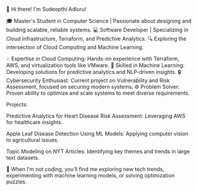 👋 Hi there! I'm Sudeepthi Adluru!

🎓 Master's Student in Computer Science | Passionate about designing and building scalable, reliable systems.
💻 Software Developer | Specializing in Cloud Infrastructure, Terraform, and Predictive Analytics.
🔍 Exploring the intersection of Cloud Computing and Machine Learning.

💡 Expertise in Cloud Computing: Hands-on experience with Terraform, AWS, and virtualization tools like VMware.
🧠 Skilled in Machine Learning: Developing solutions for predictive analytics and NLP-driven insights.
🔒 Cybersecurity Enthusiast: Current project on Vulnerability and Risk Assessment, focused on securing modern systems.
⚙️ Problem Solver: Proven ability to optimize and scale systems to meet diverse requirements.

Projects:

Predictive Analytics for Heart Disease Risk Assessment: Leveraging AWS for healthcare insights.

Apple Leaf Disease Detection Using ML Models: Applying computer vision to agricultural issues.

Topic Modeling on NYT Articles: Identifying key themes and trends in large text datasets.

🌱 When I’m not coding, you’ll find me exploring new tech trends, experimenting with machine learning models, or solving optimization puzzles.
